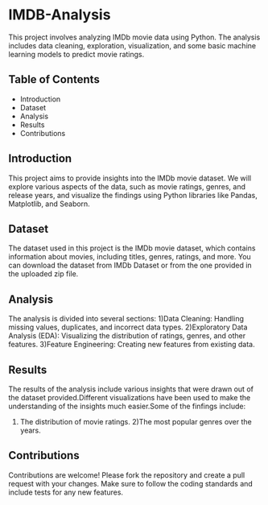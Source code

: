 # IMDB-Analysis

This project involves analyzing IMDb movie data using Python. The analysis includes data cleaning, exploration, visualization, and some basic machine learning models to predict movie ratings.

## Table of Contents
- Introduction
- Dataset
- Analysis
- Results
- Contributions

## Introduction
This project aims to provide insights into the IMDb movie dataset. We will explore various aspects of the data, such as movie ratings, genres, and release years, and visualize the findings using Python libraries like Pandas, Matplotlib, and Seaborn.

## Dataset
The dataset used in this project is the IMDb movie dataset, which contains information about movies, including titles, genres, ratings, and more. You can download the dataset from IMDb Dataset or from the one provided in the uploaded zip file.

## Analysis
The analysis is divided into several sections:
 1)Data Cleaning: Handling missing values, duplicates, and incorrect data types.
 2)Exploratory Data Analysis (EDA): Visualizing the distribution of ratings, genres, and other features.
 3)Feature Engineering: Creating new features from existing data.

## Results
The results of the analysis include various insights that were drawn out of the dataset provided.Different visualizations have been used to make the understanding of the insights much easier.Some of the finfings include:
 1) The distribution of movie ratings.
 2)The most popular genres over the years.

## Contributions
Contributions are welcome! Please fork the repository and create a pull request with your changes. Make sure to follow the coding standards and include tests for any new features.

